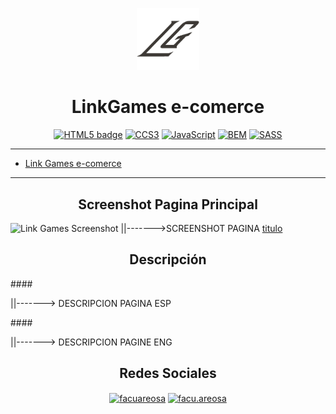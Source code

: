 <p align="center">
  <a href="https://facuareosa.github.io/ecomerce-LinkGames/">
    <img width=20% src="https://raw.githubusercontent.com/facuareosa/ecomerce-LinkGames/main/assets/img/img_ico/lg_logo.png" alt="Link Games Logo">
  </a>
</p>
<h1 align="center">LinkGames e-comerce</h1>

<div align="center">

[![HTML5 badge](https://img.shields.io/static/v1?label=&message=HTML5&color=orange&logo=html5&logoColor=white "HTML5 badge")](https://html.spec.whatwg.org/multipage/ "HTML5 badge")
[![CCS3](https://img.shields.io/static/v1?label=&message=CSS3&color=blue&logo=css3&logoColor=white "CCS3")](https://www.w3.org/Style/CSS/ "CCS3")
[![JavaScript](https://img.shields.io/static/v1?label=&message=JavaScript&color=black&logo=javascript&logoColor=yellow "JavaScript")](https://developer.mozilla.org/en-US/docs/Web/JavaScript "JavaScript")
[![BEM](https://img.shields.io/static/v1?label=&message=BEM%20Methodology&color=lightgrey&logo=bem&logoColor=black "BEM")](https://en.bem.info/methodology/ "BEM")
[![SASS](https://img.shields.io/static/v1?label=&message=SASS&color=fcfcfc&logo=SASS&logoColor=white%20%22SASS%22 "SASS")](https://sass-lang.com/ "SASS")
</div>

------------

- [Link Games e-comerce](https://facuareosa.github.io/ecomerce-LinkGames/)

------------
<h2 align="center">Screenshot Pagina Principal</h2>

![Link Games Screenshot]() ||------->SCREENSHOT PAGINA [titulo](link)
<br>

<h2 align="center">Descripción</h2>
<p>####</p> ||-------> DESCRIPCION PAGINA ESP
<p>####</p> ||-------> DESCRIPCION PAGINE ENG

<h2 align="center">Redes Sociales</h2>
<p align="center">
<a href="https://linkedin.com/in/facuareosa" target="blank"><img align="center" src="https://raw.githubusercontent.com/rahuldkjain/github-profile-readme-generator/master/src/images/icons/Social/linked-in-alt.svg" alt="facuareosa" height="30" width="40" /></a>
<a href="https://instagram.com/facu.areosa" target="blank"><img align="center" src="https://raw.githubusercontent.com/rahuldkjain/github-profile-readme-generator/master/src/images/icons/Social/instagram.svg" alt="facu.areosa" height="30" width="40" /></a>
</p>
